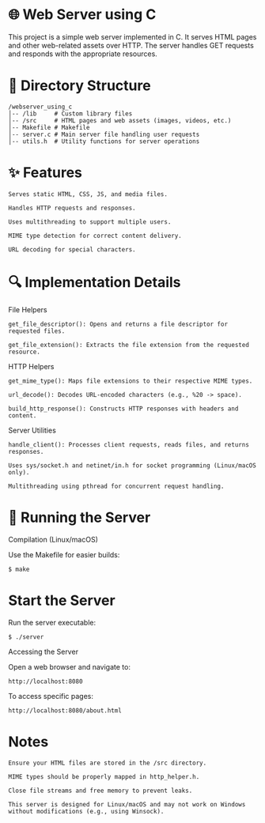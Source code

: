 # 🌐 Web Server using C

This project is a simple web server implemented in C. It serves HTML pages and other web-related assets over HTTP. The server handles GET requests and responds with the appropriate resources.

# 📂 Directory Structure

    /webserver_using_c
    │-- /lib     # Custom library files
    │-- /src     # HTML pages and web assets (images, videos, etc.)
    │-- Makefile # Makefile
    │-- server.c # Main server file handling user requests
    │-- utils.h  # Utility functions for server operations

# ✨ Features

    Serves static HTML, CSS, JS, and media files.
    
    Handles HTTP requests and responses.
    
    Uses multithreading to support multiple users.
    
    MIME type detection for correct content delivery.
    
    URL decoding for special characters.

# 🔍 Implementation Details

File Helpers

    get_file_descriptor(): Opens and returns a file descriptor for requested files.
    
    get_file_extension(): Extracts the file extension from the requested resource.

HTTP Helpers

    get_mime_type(): Maps file extensions to their respective MIME types.
    
    url_decode(): Decodes URL-encoded characters (e.g., %20 -> space).
    
    build_http_response(): Constructs HTTP responses with headers and content.

Server Utilities

    handle_client(): Processes client requests, reads files, and returns responses.
    
    Uses sys/socket.h and netinet/in.h for socket programming (Linux/macOS only).
    
    Multithreading using pthread for concurrent request handling.

# 🚀 Running the Server

Compilation (Linux/macOS)

Use the Makefile for easier builds:

    $ make

# Start the Server

Run the server executable:

    $ ./server

Accessing the Server

Open a web browser and navigate to:

    http://localhost:8080

To access specific pages:

    http://localhost:8080/about.html

# Notes

    Ensure your HTML files are stored in the /src directory.
    
    MIME types should be properly mapped in http_helper.h.
    
    Close file streams and free memory to prevent leaks.
    
    This server is designed for Linux/macOS and may not work on Windows without modifications (e.g., using Winsock).

